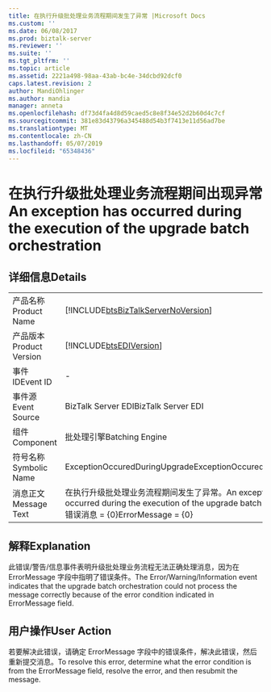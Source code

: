 ```yaml
---
title: 在执行升级批处理业务流程期间发生了异常 |Microsoft Docs
ms.custom: ''
ms.date: 06/08/2017
ms.prod: biztalk-server
ms.reviewer: ''
ms.suite: ''
ms.tgt_pltfrm: ''
ms.topic: article
ms.assetid: 2221a498-98aa-43ab-bc4e-34dcbd92dcf0
caps.latest.revision: 2
author: MandiOhlinger
ms.author: mandia
manager: anneta
ms.openlocfilehash: df73d4fa4d8d59caed5c8e8f34e52d2b60d4c7cf
ms.sourcegitcommit: 381e83d43796a345488d54b3f7413e11d56ad7be
ms.translationtype: MT
ms.contentlocale: zh-CN
ms.lasthandoff: 05/07/2019
ms.locfileid: "65348436"
---
```

# <a name="an-exception-has-occurred-during-the-execution-of-the-upgrade-batch-orchestration"></a><span data-ttu-id="ddecd-102">在执行升级批处理业务流程期间出现异常</span><span class="sxs-lookup"><span data-stu-id="ddecd-102">An exception has occurred during the execution of the upgrade batch orchestration</span></span>
## <a name="details"></a><span data-ttu-id="ddecd-103">详细信息</span><span class="sxs-lookup"><span data-stu-id="ddecd-103">Details</span></span>  
  
|                 |                                                                                                       |
|-----------------|-------------------------------------------------------------------------------------------------------|
|  <span data-ttu-id="ddecd-104">产品名称</span><span class="sxs-lookup"><span data-stu-id="ddecd-104">Product Name</span></span>   |          [!INCLUDE[btsBizTalkServerNoVersion](../includes/btsbiztalkservernoversion-md.md)]           |
| <span data-ttu-id="ddecd-105">产品版本</span><span class="sxs-lookup"><span data-stu-id="ddecd-105">Product Version</span></span> |                      [!INCLUDE[btsEDIVersion](../includes/btsediversion-md.md)]                       |
|    <span data-ttu-id="ddecd-106">事件 ID</span><span class="sxs-lookup"><span data-stu-id="ddecd-106">Event ID</span></span>     |                                                   -                                                   |
|  <span data-ttu-id="ddecd-107">事件源</span><span class="sxs-lookup"><span data-stu-id="ddecd-107">Event Source</span></span>   |                                          <span data-ttu-id="ddecd-108">BizTalk Server EDI</span><span class="sxs-lookup"><span data-stu-id="ddecd-108">BizTalk Server EDI</span></span>                                           |
|    <span data-ttu-id="ddecd-109">组件</span><span class="sxs-lookup"><span data-stu-id="ddecd-109">Component</span></span>    |                                            <span data-ttu-id="ddecd-110">批处理引擎</span><span class="sxs-lookup"><span data-stu-id="ddecd-110">Batching Engine</span></span>                                            |
|  <span data-ttu-id="ddecd-111">符号名称</span><span class="sxs-lookup"><span data-stu-id="ddecd-111">Symbolic Name</span></span>  |                                     <span data-ttu-id="ddecd-112">ExceptionOccuredDuringUpgrade</span><span class="sxs-lookup"><span data-stu-id="ddecd-112">ExceptionOccuredDuringUpgrade</span></span>                                     |
|  <span data-ttu-id="ddecd-113">消息正文</span><span class="sxs-lookup"><span data-stu-id="ddecd-113">Message Text</span></span>   | <span data-ttu-id="ddecd-114">在执行升级批处理业务流程期间发生了异常。</span><span class="sxs-lookup"><span data-stu-id="ddecd-114">An exception has occurred during the execution of the upgrade batch Orchestration.</span></span> <span data-ttu-id="ddecd-115">错误消息 = {0}</span><span class="sxs-lookup"><span data-stu-id="ddecd-115">ErrorMessage = {0}</span></span> |
  
## <a name="explanation"></a><span data-ttu-id="ddecd-116">解释</span><span class="sxs-lookup"><span data-stu-id="ddecd-116">Explanation</span></span>  
 <span data-ttu-id="ddecd-117">此错误/警告/信息事件表明升级批处理业务流程无法正确处理消息，因为在 ErrorMessage 字段中指明了错误条件。</span><span class="sxs-lookup"><span data-stu-id="ddecd-117">The Error/Warning/Information event indicates that the upgrade batch orchestration could not process the message correctly because of the error condition indicated in ErrorMessage field.</span></span>  
  
## <a name="user-action"></a><span data-ttu-id="ddecd-118">用户操作</span><span class="sxs-lookup"><span data-stu-id="ddecd-118">User Action</span></span>  
 <span data-ttu-id="ddecd-119">若要解决此错误，请确定 ErrorMessage 字段中的错误条件，解决此错误，然后重新提交消息。</span><span class="sxs-lookup"><span data-stu-id="ddecd-119">To resolve this error, determine what the error condition is from the ErrorMessage field, resolve the error, and then resubmit the message.</span></span>